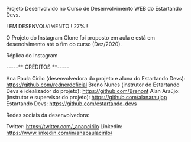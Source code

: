 Projeto Desenvolvido no Curso de Desenvolvimento WEB do Estartando Devs.

! EM DESENVOLVIMENTO ! 27% !

O Projeto do Instagram Clone foi proposto em aula e está em desenolvimento até o fim do curso (Dez/2020).





Réplica do Instagram

-----** CRÉDITOS **-----

Ana Paula Cirilo (desenvolvedora do projeto e aluna do Estartando Devs): https://github.com/rednerdoficial
Breno Nunes (instrutor do Estartando Devs e idealizador do projeto):  https://github.com/Brenont
Alan Araújo: (instrutor e supervisor do projeto): https://github.com/alanaraujop
Estartando Devs: https://github.com/estartando-devs

Redes sociais da desenvolvedora:

Twitter: https://twitter.com/_anapcirilo
Linkedin: https://www.linkedin.com/in/anapaulacirilo/
